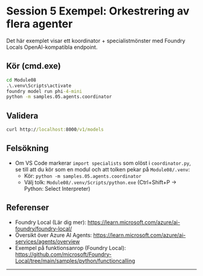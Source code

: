 <!--
CO_OP_TRANSLATOR_METADATA:
{
  "original_hash": "4f786f5ea706270620f8e5dfb088e0c0",
  "translation_date": "2025-09-22T19:23:08+00:00",
  "source_file": "Module08/samples/05/README.md",
  "language_code": "sv"
}
-->
# Session 5 Exempel: Orkestrering av flera agenter

Det här exemplet visar ett koordinator + specialistmönster med Foundry Locals OpenAI-kompatibla endpoint.

## Kör (cmd.exe)
```cmd
cd Module08
.\.venv\Scripts\activate
foundry model run phi-4-mini
python -m samples.05.agents.coordinator
```

## Validera
```cmd
curl http://localhost:8000/v1/models
```

## Felsökning
- Om VS Code markerar `import specialists` som olöst i `coordinator.py`, se till att du kör som en modul och att tolken pekar på `Module08/.venv`:
	- Kör: `python -m samples.05.agents.coordinator`
	- Välj tolk: `Module08/.venv/Scripts/python.exe` (Ctrl+Shift+P → Python: Select Interpreter)

## Referenser
- Foundry Local (Lär dig mer): https://learn.microsoft.com/azure/ai-foundry/foundry-local/
- Översikt över Azure AI Agents: https://learn.microsoft.com/azure/ai-services/agents/overview
- Exempel på funktionsanrop (Foundry Local): https://github.com/microsoft/Foundry-Local/tree/main/samples/python/functioncalling

---

